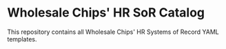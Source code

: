 # Wholesale Chips' HR SoR Catalog

This repository contains all Wholesale Chips' HR Systems of Record YAML templates. 
